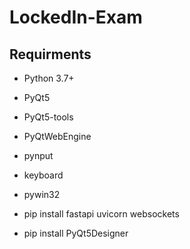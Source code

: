 # LockedIn-Exam

## Requirments

- Python 3.7+
- PyQt5
- PyQt5-tools
- PyQtWebEngine
- pynput
- keyboard
- pywin32

- pip install fastapi uvicorn websockets
- pip install PyQt5Designer
